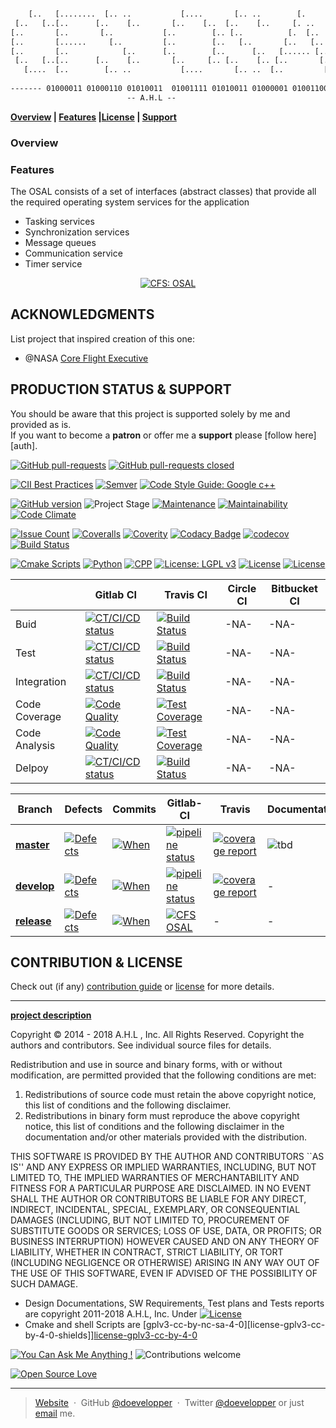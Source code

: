 <!-- [![Image caption](/src/main/resources/images/osal.logo.jpg)](#) -->

```txt

    [..   [........  [.. ..           [....       [.. ..        [.       [..      
 [..   [..[..      [..    [..       [..    [..  [..    [..     [. ..     [..      
[..       [..       [..           [..        [.. [..          [.  [..    [..      
[..       [......     [..         [..        [..   [..       [..   [..   [..      
[..       [..            [..      [..        [..      [..   [...... [..  [..      
 [..   [..[..      [..    [..       [..     [.. [..    [.. [..       [.. [..      
   [....  [..        [.. ..           [....       [.. ..  [..         [..[........
                                                                                  
------- 01000011 01000110 01010011  01001111 01010011 01000001 01001100 --------
                          -- A.H.L --
```

[d]: #project
**[Overview][ovw] | [Features][feat] |[License][cpl] | [Support][ps]**

### Overview
[ovw]: #Overview 'Project Overview'

### Features
[feat]: #Features 'Pending Features'
The OSAL consists of a set of interfaces (abstract classes) that provide all the required operating system services for the application

 - Tasking services
 - Synchronization services
 - Message queues
 - Communication service
 - Timer service
	
<p align="center">
	<a href="https://github.com/doevelopper/cfs-osal"><img alt="CFS: OSAL" src="https://img.shields.io/badge/cfs%20osal-black-000000.svg"></a>
</p>

## ACKNOWLEDGMENTS
[acc]: acknowledgments
List project that inspired creation of this one:
 - @NASA [Core Flight Executive](https://github.com/nasa/osal)

## PRODUCTION STATUS & SUPPORT
[ps]: #production-status--support 'Production use disclaimer & support info'

You should be aware that this project is supported solely by me and provided as is.
<br>If you want to become a **patron** or offer me a **support** please [follow here][auth].

[![GitHub pull-requests][github-pull-requests-shieds]][github-pull-requests]
[![GitHub pull-requests closed][github-pull-requests-closed-shields]][github-pull-requests-closed]

[![CII Best Practices][Best-Practices-shield]][Best-Practices]
[![Semver][Semmentic-versioning-shields]][Semmentic-versioning]
[![Code Style Guide: Google c++][code-style-guide-cpp-shield]][code-style-guide-cpp]

[![GitHub version][GitHub-version-shields]][GitHub-version] 
![Project Stage][project-stage-shield]
[![Maintenance][maintenance-status-shield]][maintenance-status]
[![Maintainability][maintainability-status-shield]][maintainability-status]
[![Code Climate][codeclimate-shield]][codeclimate]

[![Issue Count][codeclimate-Issue-Count-shield]][codeclimate-Issue-Count]
[![Coveralls][Coveralls-io-shields]][Coveralls-io]
[![Coverity][coverity-scan-shields]][coverity-scan]
[![Codacy Badge][codacy-badge-shields]][codacy-badge-shields]
[![codecov][code-cov-shields]][code-cov]
[![Build Status][cloud-drone-io-shields]][cloud-drone-io]

[![Cmake Scripts][Cmake-shield]][cmake]
[![Python][Python-lang-shield]][Python-lang]
[![CPP][cpp-lang-shield]][cpp-lang]
[![License: LGPL v3][lgpl-v3-license-shield]][lgpl-v3-license]
[![License][license-shield]](LICENSE)
[![License][cc-by-nc-sa-4-0-shield]][cc-by-nc-sa-4-0]

|  | Gitlab CI | Travis CI | Circle CI | Bitbucket CI |
|---------------|----------------|-----------|------------|-----------|
| Buid  |[![CT/CI/CD status][master-pipeline-shield]][master-pipeline]|[![Build Status][travis-build-status-shield]][travis-build-status]|-NA-|-NA-|
| Test  | [![CT/CI/CD status][master-pipeline-shield]][master-pipeline]|[![Build Status][travis-build-status-shield]][travis-build-status]|-NA-|-NA-|
| Integration |[![CT/CI/CD status][master-pipeline-shield]][master-pipeline]|[![Build Status][travis-build-status-shield]][travis-build-status]|-NA-|-NA-|
| Code Coverage |[![Code Quality ][master-coverage-shield]][master-coverage]|[![Test Coverage][codelimate-test-coverage-shield]][codelimate-test-coverage]|-NA-|-NA-|
| Code Analysis | [![Code Quality][master-coverage-shield]][master-coverage]|[![Test Coverage][codelimate-test-coverage-shield]][codelimate-test-coverage]|-NA-|-NA-|
| Delpoy |[![CT/CI/CD status][master-pipeline-shield]][master-pipeline]|[![Build Status][travis-build-status-shield]][travis-build-status]|-NA-|-NA-|


Branch   | Defects | Commits | Gitlab-CI | Travis | Documentation |
|--------|---------|---------|-----------|--------|---------------|
|[__master__][master-branch] |[![Defects][Issues-shield]][Issues]| [![When][maste-commits-shield]][maste-commits-shield] | [![pipeline status](https://gitlab.com/doevelopper/cfs-osal/badges/master/pipeline.svg)](https://gitlab.com/doevelopper/cfs-osal/commits/master) | [![coverage report](https://gitlab.com/doevelopper/cfs-osal/badges/master/coverage.svg)](https://gitlab.com/doevelopper/cfs-osal/commits/master) | ![tbd](https://img.shields.io/badge/development%20status-active-green.svg)
|[__develop__][develp-branch] |[![Defects][Issues-shield]][Issues]| [![When][tumbleweed-commits-shield]][tumbleweed-commits] | [![pipeline status](https://gitlab.com/doevelopper/cfs-osal/badges/develop/pipeline.svg)](https://gitlab.com/doevelopper/cfs-osal/commits/develop) | [![coverage report](https://gitlab.com/doevelopper/cfs-osal/badges/develop/coverage.svg)](https://gitlab.com/doevelopper/cfs-osal/commits/develop)|-|
|[__release__][release-branch] |[![Defects][Issues-shield]][Issues]| [![When][production-commits-shield]][production-commits] | [![CFS OSAL](https://img.shields.io/github/release/doevelopper/cfs-osal.svg)](https://github.com/doevelopper/cfs-osal/releases) |-|-|


## CONTRIBUTION & LICENSE
[cpl]:#contribution--license 'Contribution guide & license info'

Check out (if any) <a href='/CONTRIBUTION'>contribution guide</a> or <a href='/LICENSE'>license</a> for more details.

<hr>

 **[project description][d]**

Copyright © 2014 - 2018 A.H.L , Inc. All Rights Reserved.
Copyright the authors and contributors. See individual source files
for details.

 Redistribution and use in source and binary forms, with or without
 modification, are permitted provided that the following conditions
 are met:
 1. Redistributions of source code must retain the above copyright
    notice, this list of conditions and the following disclaimer.
 2. Redistributions in binary form must reproduce the above copyright
    notice, this list of conditions and the following disclaimer in the
    documentation and/or other materials provided with the distribution.

 THIS SOFTWARE IS PROVIDED BY THE AUTHOR AND CONTRIBUTORS ``AS IS'' AND
 ANY EXPRESS OR IMPLIED WARRANTIES, INCLUDING, BUT NOT LIMITED TO, THE
 IMPLIED WARRANTIES OF MERCHANTABILITY AND FITNESS FOR A PARTICULAR PURPOSE
 ARE DISCLAIMED.  IN NO EVENT SHALL THE AUTHOR OR CONTRIBUTORS BE LIABLE
 FOR ANY DIRECT, INDIRECT, INCIDENTAL, SPECIAL, EXEMPLARY, OR CONSEQUENTIAL
 DAMAGES (INCLUDING, BUT NOT LIMITED TO, PROCUREMENT OF SUBSTITUTE GOODS
 OR SERVICES; LOSS OF USE, DATA, OR PROFITS; OR BUSINESS INTERRUPTION)
 HOWEVER CAUSED AND ON ANY THEORY OF LIABILITY, WHETHER IN CONTRACT, STRICT
 LIABILITY, OR TORT (INCLUDING NEGLIGENCE OR OTHERWISE) ARISING IN ANY WAY
 OUT OF THE USE OF THIS SOFTWARE, EVEN IF ADVISED OF THE POSSIBILITY OF
 SUCH DAMAGE.
 
 - Design Documentations, SW Requirements, Test plans and Tests reports are copyright 2011-2018 A.H.L, Inc. Under [![License][cc-by-nc-sa-4-0-shield]][cc-by-nc-sa-4-0]
 - Cmake and shell Scripts are  [gplv3-cc-by-nc-sa-4-0][license-gplv3-cc-by-4-0-shields]][license-gplv3-cc-by-4-0]

[![You Can Ask Me Anything !][ask-me-anything-shields]][ask-me-anything]
![Contributions welcome](https://img.shields.io/badge/contributions-welcome-orange.svg)

[![Open Source Love][open-source-love-shields]][open-source-love]

---
> [Website](https://www.tbd.acme) &nbsp;&middot;&nbsp;
> GitHub [@doevelopper](https://github.com/doevelopper) &nbsp;&middot;&nbsp;
> Twitter [@doevelopper](https://twitter.com/happyman_1rst) or just [email](mailto:happyman@hotmail.fr) me.

[codacy-badge-shields]: https://api.codacy.com/project/badge/Grade/14eae26a4b2140f3a4e684eff3ce2049
[codacy-badge]: https://www.codacy.com/app/happyman/cfs-osal?utm_source=github.com&amp;utm_medium=referral&amp;utm_content=doevelopper/cfs-osal&amp;utm_campaign=Badge_Grade
 
[GitHub-version-shields]: https://badge.fury.io/gh/doevelopper%2Fcfs-osal.svg 
[GitHub-version]: https://badge.fury.io/gh/doevelopper%2Fcfs-osal 

[master-branch]: https://gitlab.com/doevelopper/cfs-third-parties/tree/master
[develp-branch]: https://gitlab.com/doevelopper/cfs-third-parties/tree/develop
[release-branch]: https://gitlab.com/doevelopper/cfs-third-parties/tree/release

[Cmake-shield]: https://img.shields.io/badge/language-cmake%207%25-brown.svg
[cmake]: https://cmake.org/

[Issues-shield]: https://img.shields.io/github/issues/doevelopper/cfs-osal.svg
[Issues]: https://github.com/doevelopper/cfs-osal/issues
[maste-commits-shield]: https://img.shields.io/github/last-commit/doevelopper/cfs-osal/master.svg
[maste-commits]: https://github.com/doevelopper/cfs-osal/tree/master/
[tumbleweed-commits-shield]: https://img.shields.io/github/last-commit/doevelopper/cfs-osal/develop.svg
[tumbleweed-commits]: https://github.com/doevelopper/cfs-osal/tree/develop/
[production-commits-shield]: https://img.shields.io/github/last-commit/doevelopper/cfs-osal/releases.svg
[production-commits]: https://github.com/doevelopper/cfs-osal/tree/releases/
[project-stage-shield]: https://img.shields.io/badge/project%20stage-production%20ready-brightgreen.svg

[master-pipeline-shield]: https://gitlab.com/doevelopper/cfs-osal/badges/master/pipeline.svg
[master-pipeline]: https://gitlab.com/doevelopper/cfs-osal/commits/master
[master-coverage-shield]: https://gitlab.com/doevelopper/cfs-osal/badges/master/coverage.svg
[master-coverage]: https://gitlab.com/doevelopper/cfs-osal/commits/master

[develop-pipeline-shield]: https://gitlab.com/doevelopper/cfs-osal/badges/develop/pipeline.svg
[develop-pipeline]: https://gitlab.com/doevelopper/cfs-osal/commits/develop
[develop-coverage-shield]: https://gitlab.com/doevelopper/cfs-osal/badges/develop/coverage.svg
[develop-coverage]: https://gitlab.com/doevelopper/cfs-osal/commits/develop

[gitlabci]: https://gitlab.com/doevelopper/cfs-osal/pipeline

[travis-build-status-shield]: https://travis-ci.org/doevelopper/cfs-osal.svg?branch=master
[travis-build-status]: https://travis-ci.org/doevelopper/cfs-osal
[develop-travis-build-status-shield]: https://travis-ci.org/doevelopper/cfs-osal.svg?branch=develop
[develop-travis-build-status]: https://travis-ci.org/doevelopper/cfs-osal

[cloud-drone-io-shields]: https://cloud.drone.io/api/badges/doevelopper/cfs-osal/status.svg?branch=master
[cloud-drone-io]: https://cloud.drone.io/doevelopper/cfs-osal
[develop-cloud-drone-io-shields]: https://cloud.drone.io/api/badges/doevelopper/cfs-osal/status.svg?branch=develop
[develop-cloud-drone-io]: https://cloud.drone.io/doevelopper/cfs-osal

[codelimate-test-coverage-shield]: https://api.codeclimate.com/v1/badges/bbe26bb09405f5581f84/test_coverage
[codelimate-test-coverage]: https://codeclimate.com/github/doevelopper/cfs-osal/test_coverage

[old-codelimate-test-coverage-shield]: https://codeclimate.com/github/doevelopper/cfs-osal/badges/coverage.svg
[old-codelimate-test-coverage]: https://codeclimate.com/github/doevelopper/cfs-osal/coverage

[codeclimate-shield]: https://codeclimate.com/github/doevelopper/cfs-osal/badges/gpa.svg
[codeclimate]: https://codeclimate.com/github/doevelopper/cfs-osal
[codeclimate-Issue-Count-shield]: https://codeclimate.com/github/doevelopper/cfs-osal/badges/issue_count.svg
[codeclimate-Issue-Count]: https://codeclimate.com/github/doevelopper/cfs-osal

[license-shield]: https://img.shields.io/badge/license-Apache%20license%202.0-blue.svg
[semver]: http://semver.org/spec/v2.0.0.htm
[keepchangelog]: http://keepachangelog.com/en/1.0.0/

[amd64-arch-shield]: https://img.shields.io/badge/architecture-amd64-blue.svg
[aarch64-arch-shield]: https://img.shields.io/badge/architecture-aarch64-blue.svg
[armhf-arch-shield]: https://img.shields.io/badge/architecture-armhf-blue.svg

[Best-Practices-shield]: https://bestpractices.coreinfrastructure.org/projects/2388/badge
[Best-Practices]: https://bestpractices.coreinfrastructure.org/projects/2388

[Python-lang-shield]: https://img.shields.io/badge/language-python%205.5%25-purple.svg
[Python-lang]: https://python.org/
[cpp-lang-shield]: https://img.shields.io/badge/language-C++%2035.5%25-blue.svg
[cpp-lang]: https://isocpp.org/

[coverity-scan-shields]: https://img.shields.io/coverity/scan/17388.svg?style=flat&logo=coverity
[coverity-scan]: https://scan.coverity.com/projects/17388


[bkp-Coveralls-todo-shields]: https://img.shields.io/badge/coveralls-ToDo-lightgrey.svg?
[bkp-Coveralls-todo]: https://coveralls.io/github/cginternals/glbinding
[Coveralls-io-shields]: https://coveralls.io/repos/github/doevelopper/cfs-osal/badge.svg?branch=master
[Coveralls-io]: https://coveralls.io/github/doevelopper/cfs-osal?branch=master
[code-cov-shields]: https://codecov.io/gh/doevelopper/cfs-osal/branch/master/graph/badge.svg
[code-cov]: https://codecov.io/gh/doevelopper/cfs-osal

[developpement-status-shield]: https://img.shields.io/badge/development%20status-active-green.svg
[maintenance-status-shield]: https://img.shields.io/badge/Maintained%3F-yes-green.svg
[maintenance-status]: https://gitlab.com/doevelopper/cfs-osal/tree/develop
[maintainability-status-shield]: https://api.codeclimate.com/v1/badges/bbe26bb09405f5581f84/maintainability
[maintainability-status]: https://codeclimate.com/github/doevelopper/cfs-osal/maintainability

[apache-license-shield]: https://img.shields.io/badge/license-Apache%20license%202.0-blue.svg
[apache-license]: https://opensource.org/licenses/Apache-2.0
[lgpl-v3-license-shield]: https://img.shields.io/badge/License-LGPL%20v3-blue.svg
[lgpl-v3-license]: http://www.gnu.org/licenses/lgpl-3.0
[cc-by-nc-sa-4-0-shield]: https://img.shields.io/badge/License-CC%20BY--NC--SA%204.0-lightgrey.svg
[cc-by-nc-sa-4-0]: https://creativecommons.org/licenses/by-nc-sa/4.0/

[license-gplv3-cc-by-4-0.shields]: https://img.shields.io/badge/License-GPLv3%2B%20%2F%20CC%20BY--SA%204.0-blue.svg
[license-gplv3-cc-by-4-0]: https://creativecommons.org/licenses/by-nc-sa/4.0/

[Semmentic-versioning-shields]: http://img.shields.io/SemVer/2.0.0.png
[Semmentic-versioning]: http://semver.org/spec/v2.0.0.html

[code-style-guide-cpp-shield]: https://img.shields.io/badge/code%20style-goodparts-brightgreen.svg?style=flat
[code-style-guide-cpp]: https://github.com/google/styleguide

[open-source-love-shields]: https://badges.frapsoft.com/os/v3/open-source-200x33.png?v=103
[open-source-love]: https://github.com/doevelopper/cfs-osal

[ask-me-anything-shields]: https://img.shields.io/badge/Ask%20me-anything-1abc9c.svg
[ask-me-anything]: https://github.com/doevelopper

[github-pull-requests-shieds]: https://img.shields.io/github/issues-pr/doevelopper/cfs-osal.svg
[github-pull-requests]: https://GitHub.com/doevelopper/cfs-osal/pull/

[github-pull-requests-closed-shields]: https://img.shields.io/github/issues-pr-closed/doevelopper/cfs-osal.svg
[github-pull-requests-closed]: https://github.com/doevelopper/cfs-osal/pull/
